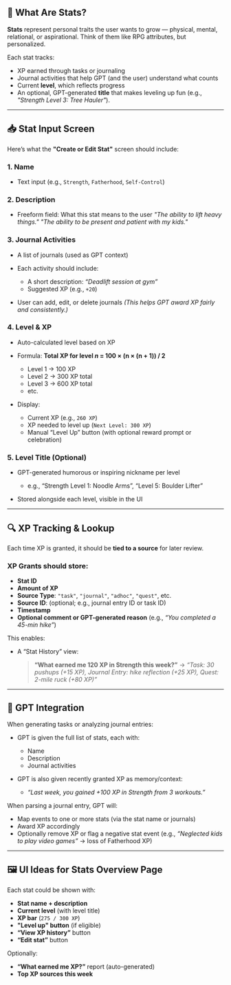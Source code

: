 ## 🎯 What Are Stats?

**Stats** represent personal traits the user wants to grow — physical, mental, relational, or aspirational. Think of them like RPG attributes, but personalized.

Each stat tracks:

- XP earned through tasks or journaling
- Journal activities that help GPT (and the user) understand what counts
- Current **level**, which reflects progress
- An optional, GPT-generated **title** that makes leveling up fun (e.g., _"Strength Level 3: Tree Hauler"_).

---

## 📥 Stat Input Screen

Here’s what the **"Create or Edit Stat"** screen should include:

### 1. **Name**

- Text input (e.g., `Strength`, `Fatherhood`, `Self-Control`)

### 2. **Description**

- Freeform field: What this stat means to the user
  _"The ability to lift heavy things."_
  _"The ability to be present and patient with my kids."_

### 3. **Journal Activities**

- A list of journals (used as GPT context)
- Each activity should include:
  - A short description: _“Deadlift session at gym”_
  - Suggested XP (e.g., `+20`)

- User can add, edit, or delete journals
  _(This helps GPT award XP fairly and consistently.)_

### 4. **Level & XP**

- Auto-calculated level based on XP
- Formula:
  **Total XP for level _n_ = 100 × (n × (n + 1)) / 2**
  - Level 1 → 100 XP
  - Level 2 → 300 XP total
  - Level 3 → 600 XP total
  - etc.

- Display:
  - Current XP (e.g., `260 XP`)
  - XP needed to level up (`Next Level: 300 XP`)
  - Manual “Level Up” button (with optional reward prompt or celebration)

### 5. **Level Title (Optional)**

- GPT-generated humorous or inspiring nickname per level
  - e.g., “Strength Level 1: Noodle Arms”, “Level 5: Boulder Lifter”

- Stored alongside each level, visible in the UI

---

## 🔍 XP Tracking & Lookup

Each time XP is granted, it should be **tied to a source** for later review.

### XP Grants should store:

- **Stat ID**
- **Amount of XP**
- **Source Type**: `"task"`, `"journal"`, `"adhoc"`, `"quest"`, etc.
- **Source ID**: (optional; e.g., journal entry ID or task ID)
- **Timestamp**
- **Optional comment or GPT-generated reason** (e.g., _“You completed a 45-min hike”_)

This enables:

- A “Stat History” view:

  > **“What earned me 120 XP in Strength this week?”**
  > → _“Task: 30 pushups (+15 XP), Journal Entry: hike reflection (+25 XP), Quest: 2-mile ruck (+80 XP)”_

---

## 🧠 GPT Integration

When generating tasks or analyzing journal entries:

- GPT is given the full list of stats, each with:
  - Name
  - Description
  - Journal activities

- GPT is also given recently granted XP as memory/context:
  - _“Last week, you gained +100 XP in Strength from 3 workouts.”_

When parsing a journal entry, GPT will:

- Map events to one or more stats (via the stat name or journals)
- Award XP accordingly
- Optionally remove XP or flag a negative stat event (e.g., _“Neglected kids to play video games”_ → loss of Fatherhood XP)

---

## 🖼️ UI Ideas for Stats Overview Page

Each stat could be shown with:

- **Stat name + description**
- **Current level** (with level title)
- **XP bar** (`275 / 300 XP`)
- **"Level up" button** (if eligible)
- **“View XP history”** button
- **“Edit stat”** button

Optionally:

- **“What earned me XP?”** report (auto-generated)
- **Top XP sources this week**
